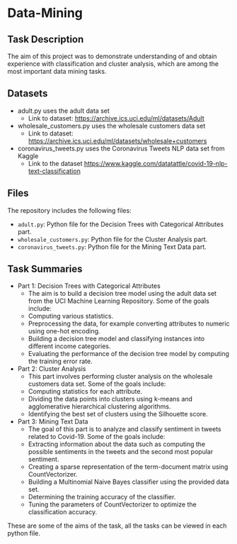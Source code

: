 # Data-Mining

## Task Description

The aim of this project was to demonstrate understanding of and obtain experience with classification and cluster analysis, which are among the most important data mining tasks. 

## Datasets 
- adult.py uses the adult data set
    - Link to dataset: https://archive.ics.uci.edu/ml/datasets/Adult 
- wholesale_customers.py uses the wholesale customers data set
    - Link to dataset: https://archive.ics.uci.edu/ml/datasets/wholesale+customers
- coronavirus_tweets.py uses the Coronavirus Tweets NLP data set from Kaggle
    - Link to the dataset https://www.kaggle.com/datatattle/covid-19-nlp-text-classification

## Files

The repository includes the following files:

- `adult.py`: Python file for the Decision Trees with Categorical Attributes part.
- `wholesale_customers.py`: Python file for the Cluster Analysis part.
- `coronavirus_tweets.py`: Python file for the Mining Text Data part.

## Task Summaries
- Part 1: Decision Trees with Categorical Attributes
  - The aim is to build a decision tree model using the adult data set from the UCI Machine Learning Repository. Some of the goals include:
  - Computing various statistics.
  - Preprocessing the data, for example converting attributes to numeric using one-hot encoding.
  - Building a decision tree model and classifying instances into different income categories.
  - Evaluating the performance of the decision tree model by computing the training error rate.
- Part 2: Cluster Analysis
  - This part involves performing cluster analysis on the wholesale customers data set. Some of the goals include:
  - Computing statistics for each attribute.
  - Dividing the data points into clusters using k-means and agglomerative hierarchical clustering algorithms.
  - Identifying the best set of clusters using the Silhouette score.
- Part 3: Mining Text Data
  - The goal of this part is to analyze and classify sentiment in tweets related to Covid-19. Some of the goals include:
  - Extracting information about the data such as computing the possible sentiments in the tweets and the second most popular sentiment.
  - Creating a sparse representation of the term-document matrix using CountVectorizer.
  - Building a Multinomial Naive Bayes classifier using the provided data set.
  - Determining the training accuracy of the classifier.
  - Tuning the parameters of CountVectorizer to optimize the classification accuracy.

These are some of the aims of the task, all the tasks can be viewed in each python file.
